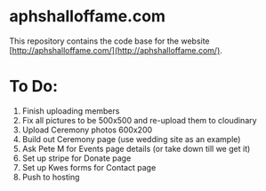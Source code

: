 # aphshalloffame.com

This repository contains the code base for the website [http://aphshalloffame.com/](http://aphshalloffame.com/).

# To Do:

1. Finish uploading members
2. Fix all pictures to be 500x500 and re-upload them to cloudinary
3. Upload Ceremony photos 600x200
4. Build out Ceremony page (use wedding site as an example)
5. Ask Pete M for Events page details (or take down till we get it)
6. Set up stripe for Donate page
7. Set up Kwes forms for Contact page
8. Push to hosting
